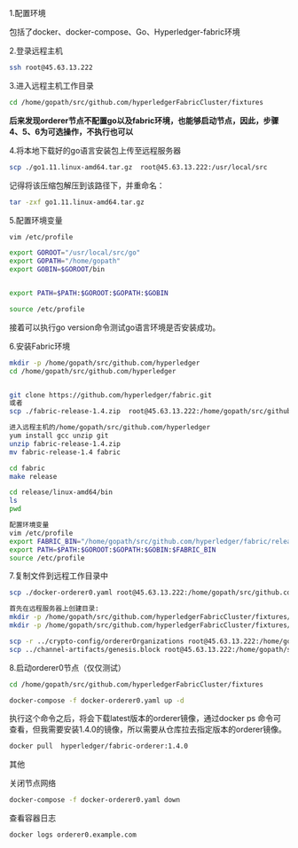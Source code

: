 1.配置环境

包括了docker、docker-compose、Go、Hyperledger-fabric环境

2.登录远程主机
```bash
ssh root@45.63.13.222 
```

3.进入远程主机工作目录
```bash
cd /home/gopath/src/github.com/hyperledgerFabricCluster/fixtures
```
**后来发现orderer节点不配置go以及fabric环境，也能够启动节点，因此，步骤4、5、6为可选操作，不执行也可以**

4.将本地下载好的go语言安装包上传至远程服务器
```bash
scp ./go1.11.linux-amd64.tar.gz  root@45.63.13.222:/usr/local/src
```
记得将该压缩包解压到该路径下，并重命名：
```bash
tar -zxf go1.11.linux-amd64.tar.gz
```
5.配置环境变量
```bash
vim /etc/profile

export GOROOT="/usr/local/src/go"
export GOPATH="/home/gopath"
export GOBIN=$GOROOT/bin


export PATH=$PATH:$GOROOT:$GOPATH:$GOBIN

source /etc/profile
```
接着可以执行go version命令测试go语言环境是否安装成功。

6.安装Fabric环境
```bash
mkdir -p /home/gopath/src/github.com/hyperledger
cd /home/gopath/src/github.com/hyperledger


git clone https://github.com/hyperledger/fabric.git  
或者 
scp ./fabric-release-1.4.zip  root@45.63.13.222:/home/gopath/src/github.com/hyperledger

进入远程主机的/home/gopath/src/github.com/hyperledger
yum install gcc unzip git
unzip fabric-release-1.4.zip
mv fabric-release-1.4 fabric

cd fabric
make release

cd release/linux-amd64/bin
ls
pwd

配置环境变量
vim /etc/profile
export FABRIC_BIN="/home/gopath/src/github.com/hyperledger/fabric/release/linux-amd64/bin"
export PATH=$PATH:$GOROOT:$GOPATH:$GOBIN:$FABRIC_BIN
source /etc/profile
```
7.复制文件到远程工作目录中
```bash
scp ./docker-orderer0.yaml root@45.63.13.222:/home/gopath/src/github.com/hyperledgerFabricCluster/fixtures

首先在远程服务器上创建目录:
mkdir -p /home/gopath/src/github.com/hyperledgerFabricCluster/fixtures/crypto-config
mkdir -p /home/gopath/src/github.com/hyperledgerFabricCluster/fixtures/channel-artifacts

scp -r ../crypto-config/ordererOrganizations root@45.63.13.222:/home/gopath/src/github.com/hyperledgerFabricCluster/fixtures/crypto-config
scp ../channel-artifacts/genesis.block root@45.63.13.222:/home/gopath/src/github.com/hyperledgerFabricCluster/fixtures/channel-artifacts

```
8.启动orderer0节点（仅仅测试）
```bash
cd /home/gopath/src/github.com/hyperledgerFabricCluster/fixtures

docker-compose -f docker-orderer0.yaml up -d
```
执行这个命令之后，将会下载latest版本的orderer镜像，通过docker ps 命令可查看，但我需要安装1.4.0的镜像，所以需要从仓库拉去指定版本的orderer镜像。
```bash
docker pull  hyperledger/fabric-orderer:1.4.0
```

其他

关闭节点网络
```bash
docker-compose -f docker-orderer0.yaml down
```
查看容器日志
```bash
docker logs orderer0.example.com
```
